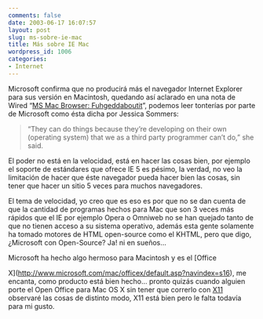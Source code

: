 ```yaml
---
comments: false
date: 2003-06-17 16:07:57
layout: post
slug: ms-sobre-ie-mac
title: Más sobre IE Mac
wordpress_id: 1006
categories:
- Internet
---
```


Microsoft confirma que no producirá más el navegador Internet Explorer para sus versión en Macintosh, quedando así aclarado en una nota de Wired “[MS Mac Browser: Fuhgeddaboutit](http://www.wired.com/news/business/0,1367,59257,00.html)”, podemos leer tonterías por parte de Microsoft como ésta dicha por Jessica Sommers:





> “They can do things because they’re developing on their own (operating system) that we as a third party programmer can’t do,” she said.





El poder no está en la velocidad, está en hacer las cosas bien, por ejemplo el soporte de estándares que ofrece IE 5 es pésimo, la verdad, no veo la limitación de hacer que éste navegador pueda hacer bien las cosas, sin tener que hacer un sitio 5 veces para muchos navegadores.





El tema de velocidad, yo creo que es eso es por que no se dan cuenta de que la cantidad de programas hechos para Mac que son 3 veces más rápidos que el IE por ejemplo Opera o Omniweb no se han quejado tanto de que no tienen acceso a su sistema operativo, además esta gente solamente ha tomado motores de HTML open-source como el KHTML, pero que digo, ¿Microsoft con Open-Source? Ja! ni en sueños…





Microsoft ha hecho algo hermoso para Macintosh y es el [Office 


  X](http://www.microsoft.com/mac/officex/default.asp?navindex=s16), me encanta, como producto está bien hecho… pronto quizás cuando alguien porte el Open Office para Mac OS X sin tener que correrlo con [X11](http://www.apple.com/macosx/jaguar/unix.html) observaré las cosas de distinto modo, X11 está bien pero le falta todavía para mi gusto.




 
